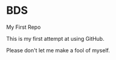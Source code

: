BDS
===

My First Repo

This is my first attempt at using GitHub.

Please don't let me make a fool of myself.
